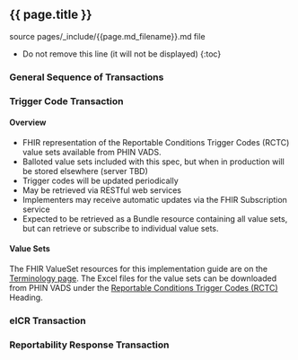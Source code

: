 ## {{ page.title }}
<!-- { :.no_toc } -->

source pages/\_include/{{page.md_filename}}.md  file

<!-- TOC  the css styling for this is \pages\assets\css\project.css under 'markdown-toc'-->

* Do not remove this line (it will not be displayed)
{:toc}

###  General Sequence of Transactions

###  Trigger Code Transaction

####	Overview
* FHIR representation of the Reportable Conditions Trigger Codes (RCTC) value sets available from PHIN VADS. 
* Balloted value sets included with this spec, but when in production will be stored elsewhere (server TBD)
* Trigger codes will be updated periodically
* May be retrieved via RESTful web services
* Implementers may receive automatic updates via the FHIR Subscription service
* Expected to be retrieved as a Bundle resource containing all value sets, but can retrieve or subscribe to individual value sets. 

####	Value Sets
The FHIR ValueSet resources for this implementation guide are on the [Terminology page](terminology.html#value-sets). The Excel files for the value sets can be downloaded from PHIN VADS under the [Reportable Conditions Trigger Codes (RCTC)](https://phinvads.cdc.gov/vads/SearchVocab.action) Heading.

###  eICR Transaction

###  Reportability Response Transaction

